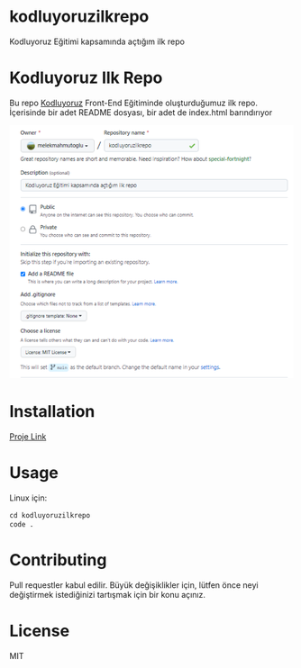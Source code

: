 # kodluyoruzilkrepo
Kodluyoruz Eğitimi kapsamında açtığım ilk repo

# Kodluyoruz Ilk Repo
Bu repo [Kodluyoruz](https://kodluyoruz.org/tr/kodluyoruz/) Front-End Eğitiminde oluşturduğumuz ilk repo. İçerisinde bir adet README dosyası, bir adet de index.html barındırıyor

![alt text](kodluyoruzilkrepopicture.png)

# Installation
[Proje Link](https://github.com/melekmahmutoglu/kodluyoruzilkrepo.git)

# Usage
Linux için:
```
cd kodluyoruzilkrepo
code .
```

# Contributing
Pull requestler kabul edilir. Büyük değişiklikler için, lütfen önce neyi değiştirmek istediğinizi tartışmak için bir konu açınız.

# License
MIT


